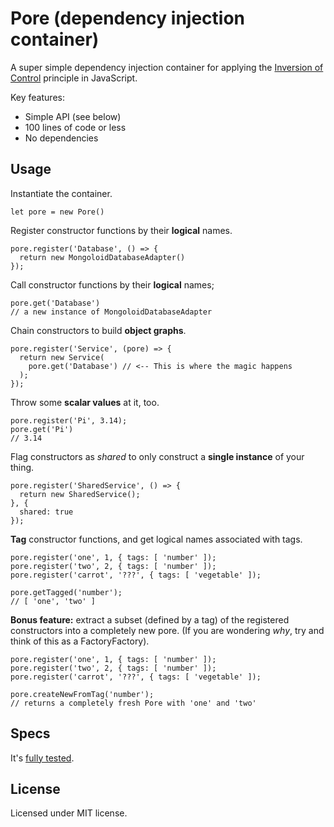 # Pore (dependency injection container)

A super simple dependency injection container for applying the [Inversion of Control](https://en.wikipedia.org/wiki/Inversion_of_control) principle in JavaScript.

Key features:

* Simple API (see below)
* 100 lines of code or less
* No dependencies

## Usage

Instantiate the container.

    let pore = new Pore()

Register constructor functions by their **logical** names.

    pore.register('Database', () => {
      return new MongoloidDatabaseAdapter()
    });

Call constructor functions by their **logical** names;

    pore.get('Database')
    // a new instance of MongoloidDatabaseAdapter

Chain constructors to build **object graphs**.

    pore.register('Service', (pore) => {
      return new Service(
        pore.get('Database') // <-- This is where the magic happens
      );
    });

Throw some **scalar values** at it, too.

    pore.register('Pi', 3.14);
    pore.get('Pi')
    // 3.14

Flag constructors as _shared_ to only construct a **single instance** of your thing.

    pore.register('SharedService', () => {
      return new SharedService();
    }, {
      shared: true
    });

**Tag** constructor functions, and get logical names associated with tags.

    pore.register('one', 1, { tags: [ 'number' ]);
    pore.register('two', 2, { tags: [ 'number' ]);
    pore.register('carrot', '???', { tags: [ 'vegetable' ]);

    pore.getTagged('number');
    // [ 'one', 'two' ]

**Bonus feature:** extract a subset (defined by a tag) of the registered constructors into a completely new pore. (If you are wondering *why*, try and think of this as a FactoryFactory).

    pore.register('one', 1, { tags: [ 'number' ]);
    pore.register('two', 2, { tags: [ 'number' ]);
    pore.register('carrot', '???', { tags: [ 'vegetable' ]);

    pore.createNewFromTag('number');
    // returns a completely fresh Pore with 'one' and 'two'

## Specs

It's [fully tested](poreSpec.js).

## License

Licensed under MIT license.
